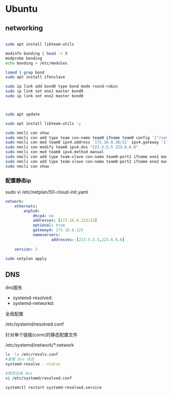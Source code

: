 # Ubuntu



## networking

```sh

sudo apt install libteam-utils

modinfo bonding | head -n 3
modprobe bonding
echo bonding > /etc/modules

lsmod | grep bond
sudo apt install ifenslave

sudo ip link add bond0 type bond mode round-robin
sudo ip link set eno1 master bond0
sudo ip link set eno2 master bond0



sudo apt update

sudo apt install libteam-utils -y

sudo nmcli con show
sudo nmcli con add type team con-name team0 ifname team0 config '{"runner":{"name": "roundrobin"}}'
sudo nmcli con mod team0 ipv4.address '172.16.0.36/22' ipv4.gateway '172.16.0.1'
sudo nmcli con modify team0 ipv4.dns "223.5.5.5 223.6.6.6"
sudo nmcli con mod team0 ipv4.method manual
sudo nmcli con add type team-slave con-name team0-port1 ifname eno1 master team0
sudo nmcli con add type team-slave con-name team0-port2 ifname eno2 master team0
sudo nmcli con show
```

### 配置静态ip
sudo vi /etc/netplan/50-cloud-init.yaml

```yaml
network:
    ethernets:
        enp5s0:
            dhcp4: no
            addresses: [172.16.6.223/23]
            optional: true
            gateway4: 172.16.6.125
            nameservers:
                    addresses: [223.5.5.5,223.6.6.6]
 
    version: 2

```

```sh
sudo netplan apply

```


## DNS

dns服务
- systemd-resolved: 
- systemd-networkd:

全局配置

/etc/systemd/resolved.conf

针对单个链接(conn)的静态配置文件

/etc/systemd/network/*.network

```sh
ls -la /etc/resolv.conf
#查看 dns 状态
systemd-resolve --status

#修改全局 dns
vi /etc/systemd/resolved.conf

systemctl restart systemd-resolved.service

```


